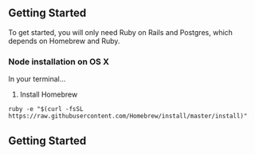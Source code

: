 ## Getting Started

To get started, you will only need Ruby on Rails and Postgres, which depends on Homebrew and Ruby.

### Node installation on OS X

In your terminal...

1. Install Homebrew

```ruby -e "$(curl -fsSL https://raw.githubusercontent.com/Homebrew/install/master/install)"```

## Getting Started

